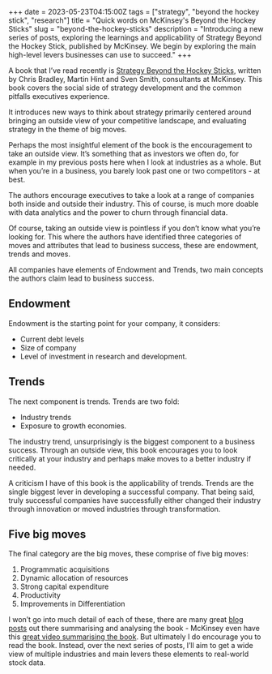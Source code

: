 +++
date = 2023-05-23T04:15:00Z
tags = ["strategy", "beyond the hockey stick", "research"]
title = "Quick words on McKinsey's Beyond the Hockey Sticks"
slug = "beyond-the-hockey-sticks"
description = "Introducing a new series of posts, exploring the learnings and applicability of Strategy Beyond the Hockey Stick, published by McKinsey. We begin by exploring the main high-level levers businesses can use to succeed."
+++

A book that I’ve read recently is [Strategy Beyond the Hockey Sticks](https://www.mckinsey.com/capabilities/strategy-and-corporate-finance/our-insights/strategy-beyond-the-hockey-stick), written by Chris Bradley, Martin Hint and Sven Smith, consultants at McKinsey. This book covers the social side of strategy development and the common pitfalls executives experience.

It introduces new ways to think about strategy primarily centered around  bringing an outside view of your competitive landscape, and evaluating strategy in the theme of big moves.

Perhaps the most insightful element of the book is the encouragement to take an outside view. It’s something that as investors we often do, for example in my previous posts here when I look at industries as a whole. But when you’re in a business, you barely look past one or two competitors - at best.

The authors encourage executives to take a look at a range of companies both inside and outside their industry. This of course, is much more doable with data analytics and the power to churn through financial data.

Of course, taking an outside view is pointless if you don’t know what you’re looking for. This where the authors have identified three categories of moves and attributes that lead to business success, these are endowment, trends and moves.

All companies have elements of Endowment and Trends, two main concepts the authors claim lead to business success.

## Endowment
Endowment is the starting point for your company, it considers:
* Current debt levels
* Size of company
* Level of investment in research and development.

## Trends
The next component is trends. Trends are two fold: 
* Industry trends
* Exposure to growth economies. 

The industry trend, unsurprisingly is the biggest component to a business success. Through an outside view, this book encourages you to look critically at your industry and perhaps make moves to a better industry if needed.

A criticism I have of this book is the applicability of trends. Trends are the single biggest lever in developing a successful company. That being said, truly successful companies have successfully either changed their industry through innovation or moved industries through transformation.

## Five big moves 

The final category are the big moves, these comprise of five big moves:
1. Programmatic acquisitions
2. Dynamic allocation of resources
3. Strong capital expenditure
4. Productivity
5. Improvements in Differentiation

I won’t go into much detail of each of these, there are many great [blog posts](https://getlucidity.com/strategy-resources/strategy-beyond-hockey-stick-summary/) out there summarising and analysing the book - McKinsey even have this [great video summarising the book](https://www.youtube.com/watch?v=PQKbJUuogRI). But ultimately I do encourage you to read the book. Instead, over the next series of posts, I’ll aim to get a wide view of multiple industries and main levers these elements to real-world stock data.
